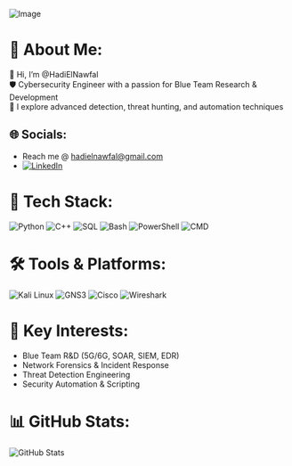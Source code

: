 ![Image](https://github.com/user-attachments/assets/653204f7-b0a6-454b-b579-f077ceb6ee57)

# 🔐 About Me:
👋 Hi, I’m @HadiElNawfal<br>
🛡️ Cybersecurity Engineer with a passion for Blue Team Research & Development<br>
🔬 I explore advanced detection, threat hunting, and automation techniques<br>

## 🌐 Socials:
* Reach me @ <a href="mailto:hadielnawfal@gmail.com">hadielnawfal@gmail.com</a>
* [![LinkedIn](https://img.shields.io/badge/LinkedIn-%230077B5.svg?logo=linkedin&logoColor=white)](https://linkedin.com/in/hadi-el-nawfal-596958215)


# 🧰 Tech Stack:
![Python](https://img.shields.io/badge/Python-%2314354C.svg?style=flat-square&logo=python&logoColor=white)
![C++](https://img.shields.io/badge/C++-%2300599C.svg?style=flat-square&logo=c%2B%2B&logoColor=white)
![SQL](https://img.shields.io/badge/SQL-%2300f.svg?style=flat-square&logo=sqlite&logoColor=white)
![Bash](https://img.shields.io/badge/Bash-%234EAA25.svg?style=flat-square&logo=gnu-bash&logoColor=white)
![PowerShell](https://img.shields.io/badge/PowerShell-%2351A2DA.svg?style=flat-square&logo=powershell&logoColor=white)
![CMD](https://img.shields.io/badge/CMD-%23000000.svg?style=flat-square)


# 🛠️ Tools & Platforms:
![Kali Linux](https://img.shields.io/badge/Kali-Linux-557C94?style=flat-square&logo=kalilinux&logoColor=white)
![GNS3](https://img.shields.io/badge/GNS3-000000?style=flat-square&logo=gns3&logoColor=white)
![Cisco](https://img.shields.io/badge/Cisco-Routing%20&%20Switching-blue?style=flat-square)
![Wireshark](https://img.shields.io/badge/Wireshark-1679A7?style=flat-square&logo=wireshark&logoColor=white)


# 🧠 Key Interests:
- Blue Team R&D (5G/6G, SOAR, SIEM, EDR)
- Network Forensics & Incident Response
- Threat Detection Engineering
- Security Automation & Scripting

# 📊 GitHub Stats:
![GitHub Stats](https://github-readme-stats.vercel.app/api?username=HadiElNawfal&theme=light&hide_border=true&include_all_commits=true&count_private=true)<br/>

